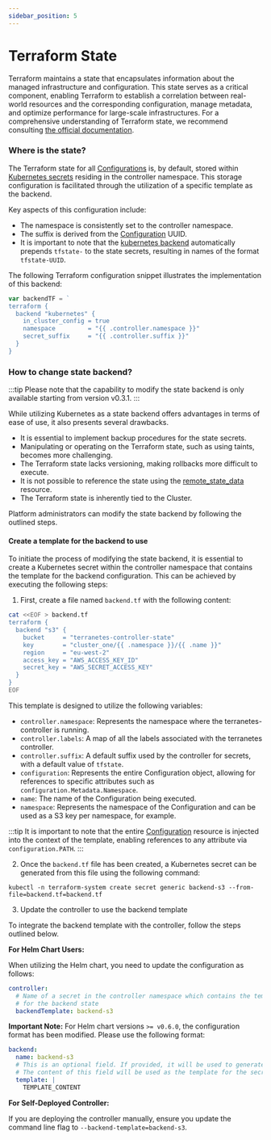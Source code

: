 ```yaml
---
sidebar_position: 5
---
```


# Terraform State

Terraform maintains a state that encapsulates information about the managed infrastructure and configuration. This state serves as a critical component, enabling Terraform to establish a correlation between real-world resources and the corresponding configuration, manage metadata, and optimize performance for large-scale infrastructures. For a comprehensive understanding of Terraform state, we recommend consulting [the official documentation](https://www.terraform.io/language/state).

### Where is the state?

The Terraform state for all [Configurations](docs/terranetes-controller/reference/configurations.terraform.appvia.io.md) is, by default, stored within [Kubernetes secrets](https://kubernetes.io/docs/concepts/configuration/secret/) residing in the controller namespace. This storage configuration is facilitated through the utilization of a specific template as the backend.

Key aspects of this configuration include:

* The namespace is consistently set to the controller namespace.
* The suffix is derived from the [Configuration](docs/terranetes-controller/reference/configurations.terraform.appvia.io.md) UUID.
* It is important to note that the [kubernetes backend](https://www.terraform.io/language/settings/backends/kubernetes) automatically prepends `tfstate-` to the state secrets, resulting in names of the format `tfstate-UUID`.

The following Terraform configuration snippet illustrates the implementation of this backend:

```go
var backendTF = `
terraform {
  backend "kubernetes" {
    in_cluster_config = true
    namespace         = "{{ .controller.namespace }}"
    secret_suffix     = "{{ .controller.suffix }}"
  }
}
```

### How to change state backend?

:::tip
Please note that the capability to modify the state backend is only available starting from version v0.3.1.
:::

While utilizing Kubernetes as a state backend offers advantages in terms of ease of use, it also presents several drawbacks.

* It is essential to implement backup procedures for the state secrets.
* Manipulating or operating on the Terraform state, such as using taints, becomes more challenging.
* The Terraform state lacks versioning, making rollbacks more difficult to execute.
* It is not possible to reference the state using the [remote_state_data](https://www.terraform.io/language/state/remote-state-data) resource.
* The Terraform state is inherently tied to the Cluster.

Platform administrators can modify the state backend by following the outlined steps.

#### Create a template for the backend to use

To initiate the process of modifying the state backend, it is essential to create a Kubernetes secret within the controller namespace that contains the template for the backend configuration. This can be achieved by executing the following steps:

1. First, create a file named `backend.tf` with the following content:

```bash
cat <<EOF > backend.tf
terraform {
  backend "s3" {
    bucket     = "terranetes-controller-state"
    key        = "cluster_one/{{ .namespace }}/{{ .name }}"
    region     = "eu-west-2"
    access_key = "AWS_ACCESS_KEY_ID"
    secret_key = "AWS_SECRET_ACCESS_KEY"
  }
}
EOF
```
This template is designed to utilize the following variables:

* `controller.namespace`: Represents the namespace where the terranetes-controller is running.
* `controller.labels`: A map of all the labels associated with the terranetes controller.
* `controller.suffix`: A default suffix used by the controller for secrets, with a default value of `tfstate`.
* `configuration`: Represents the entire Configuration object, allowing for references to specific attributes such as `configuration.Metadata.Namespace`.
* `name`: The name of the Configuration being executed.
* `namespace`: Represents the namespace of the Configuration and can be used as a S3 key per namespace, for example.

:::tip
It is important to note that the entire [Configuration](docs/terranetes-controller/reference/configurations.terraform.appvia.io.md) resource is injected into the context of the template, enabling references to any attribute via `configuration.PATH`.
:::

2. Once the `backend.tf` file has been created, a Kubernetes secret can be generated from this file using the following command:

```shell
kubectl -n terraform-system create secret generic backend-s3 --from-file=backend.tf=backend.tf
```

3. Update the controller to use the backend template

To integrate the backend template with the controller, follow the steps outlined below.

**For Helm Chart Users:**

When utilizing the Helm chart, you need to update the configuration as follows:

```yaml
controller:
  # Name of a secret in the controller namespace which contains the template to use
  # for the backend state
  backendTemplate: backend-s3
```

**Important Note:** For Helm chart versions `>= v0.6.0`, the configuration format has been modified. Please use the following format:

```yaml
backend:
  name: backend-s3
  # This is an optional field. If provided, it will be used to generate the 'backend.name' Kubernetes secret.
  # The content of this field will be used as the template for the secret's data.
  template: |
    TEMPLATE_CONTENT
```

**For Self-Deployed Controller:**

If you are deploying the controller manually, ensure you update the command line flag to `--backend-template=backend-s3`.
